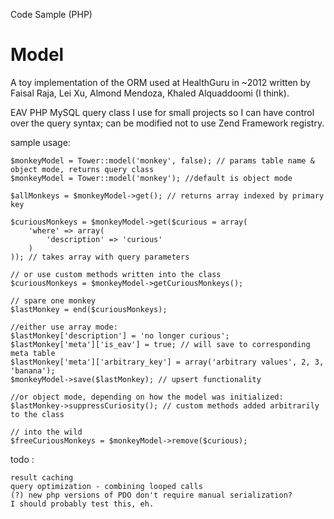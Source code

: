 Code Sample (PHP)

Model
=====

A toy implementation of the ORM used at HealthGuru in ~2012 written by Faisal Raja, Lei Xu, Almond Mendoza, Khaled Alquaddoomi (I think).

EAV PHP MySQL query class I use for small projects so I can have control over the query syntax;
can be modified not to use Zend Framework registry.

sample usage:

    $monkeyModel = Tower::model('monkey', false); // params table name & object mode, returns query class
    $monkeyModel = Tower::model('monkey'); //default is object mode

    $allMonkeys = $monkeyModel->get(); // returns array indexed by primary key

    $curiousMonkeys = $monkeyModel->get($curious = array(
        'where' => array(
            'description' => 'curious'
        )
    )); // takes array with query parameters

    // or use custom methods written into the class
    $curiousMonkeys = $monkeyModel->getCuriousMonkeys();

    // spare one monkey
    $lastMonkey = end($curiousMonkeys);

    //either use array mode:
    $lastMonkey['description'] = 'no longer curious';
    $lastMonkey['meta']['is_eav'] = true; // will save to corresponding meta table
    $lastMonkey['meta']['arbitrary_key'] = array('arbitrary values', 2, 3, 'banana');
    $monkeyModel->save($lastMonkey); // upsert functionality

    //or object mode, depending on how the model was initialized:
    $lastMonkey->suppressCuriosity(); // custom methods added arbitrarily to the class

    // into the wild
    $freeCuriousMonkeys = $monkeyModel->remove($curious);

todo :

    result caching
    query optimization - combining looped calls
    (?) new php versions of PDO don't require manual serialization?
    I should probably test this, eh.

